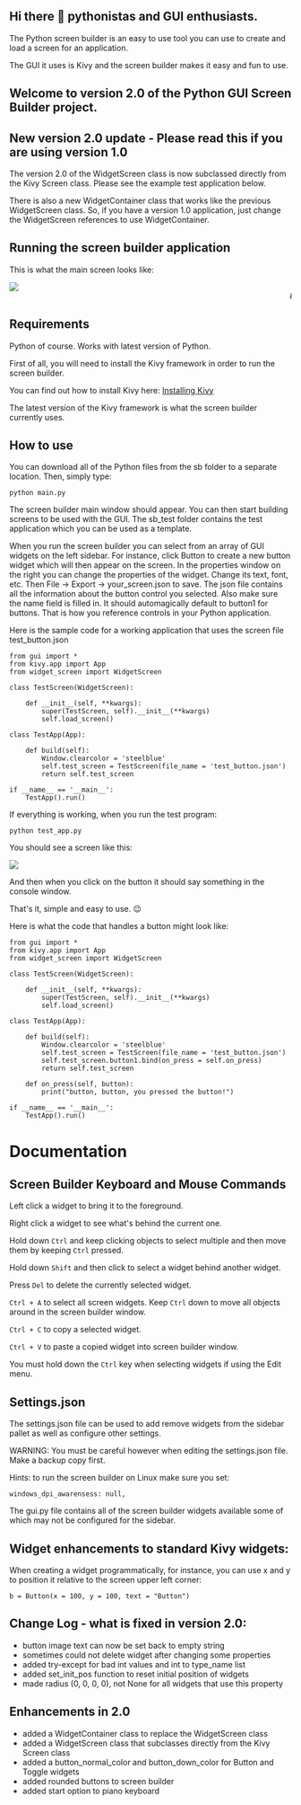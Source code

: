## Hi there 👋 pythonistas and GUI enthusiasts.
The Python screen builder is an easy to use tool you can use to create and load a screen for an application.

The GUI it uses is Kivy and the screen builder makes it easy and fun to use.

## Welcome to version 2.0 of the Python GUI Screen Builder project.

## New version 2.0 update - Please read this if you are using version 1.0

The version 2.0 of the WidgetScreen class is now subclassed directly from the Kivy Screen class.
Please see the example test application below.

There is also a new WidgetContainer class that works like the previous WidgetScreen class.
So, if you have a version 1.0 application, just change the WidgetScreen references to use WidgetContainer.

## Running the screen builder application

This is what the main screen looks like:

<img src="screenshot.png">

<marquee scrolldelay=20 loop=1>
# it is fun to program in python if you have a nice gui builder
</marquee>

## Requirements

Python of course. Works with latest version of Python.

First of all, you will need to install the Kivy framework in order to run the screen builder.

You can find out how to install Kivy here:
<a href="https://kivy.org/doc/stable/gettingstarted/installation.html">Installing Kivy</a>

The latest version of the Kivy framework is what the screen builder currently uses.

## How to use

You can download all of the Python files from the sb folder to a separate location. Then, simply type:

```
python main.py
```
The screen builder main window should appear. You can then start building screens to be used with the GUI.
The sb_test folder contains the test application which you can be used as a template.

When you run the screen builder you can select from an array of GUI widgets on the left sidebar.
For instance, click Button to create a new button widget which will then appear on the screen.
In the properties window on the right you can change the properties of the widget.
Change its text, font, etc. Then File -> Export -> your_screen.json to save.
The json file contains all the information about the button control you selected. Also make sure the name field is filled in.
It should automagically default to button1 for buttons. That is how you reference controls in your Python application.

Here is the sample code for a working application that uses the screen file test_button.json
```
from gui import *
from kivy.app import App
from widget_screen import WidgetScreen

class TestScreen(WidgetScreen):

    def __init__(self, **kwargs):
        super(TestScreen, self).__init__(**kwargs)
        self.load_screen()

class TestApp(App):

    def build(self):
        Window.clearcolor = 'steelblue'
        self.test_screen = TestScreen(file_name = 'test_button.json')
        return self.test_screen

if __name__ == '__main__':
    TestApp().run()

```
If everything is working, when you run the test program:
```
python test_app.py
```
You should see a screen like this:

<img src="screenshot2.png">

And then when you click on the button it should say something in the console window.

That's it, simple and easy to use. 😉

Here is what the code that handles a button might look like:
```
from gui import *
from kivy.app import App
from widget_screen import WidgetScreen

class TestScreen(WidgetScreen):

    def __init__(self, **kwargs):
        super(TestScreen, self).__init__(**kwargs)
        self.load_screen()

class TestApp(App):

    def build(self):
        Window.clearcolor = 'steelblue'
        self.test_screen = TestScreen(file_name = 'test_button.json')
        self.test_screen.button1.bind(on_press = self.on_press)
        return self.test_screen

    def on_press(self, button):
        print("button, button, you pressed the button!")

if __name__ == '__main__':
    TestApp().run()

```

# Documentation

## Screen Builder Keyboard and Mouse Commands
Left click a widget to bring it to the foreground.

Right click a widget to see what's behind the current one.

Hold down ``Ctrl`` and keep clicking objects to select multiple and then move them by keeping ``Ctrl`` pressed.

Hold down ``Shift`` and then click to select a widget behind another widget.

Press ``Del`` to delete the currently selected widget.

``Ctrl + A`` to select all screen widgets. Keep ``Ctrl`` down to move all objects around in the screen builder window.

``Ctrl + C`` to copy a selected widget.

``Ctrl + V`` to paste a copied widget into screen builder window.

You must hold down the ``Ctrl`` key when selecting widgets if using the Edit menu.

## Settings.json
The settings.json file can be used to add remove widgets from the sidebar pallet as well as configure other settings.

WARNING: You must be careful however when editing the settings.json file. Make a backup copy first.

Hints: to run the screen builder on Linux make sure you set: 

```
windows_dpi_awarensess: null,
```

The gui.py file contains all of the screen builder widgets available some of which may not be configured for the sidebar.

## Widget enhancements to standard Kivy widgets:
When creating a widget programmatically, for instance, you can use x and y to position it relative to the screen upper left corner:

```
b = Button(x = 100, y = 100, text = "Button")
```

## Change Log - what is fixed in version 2.0:

- button image text can now be set back to empty string
- sometimes could not delete widget after changing some properties
- added try-except for bad int values and int to type_name list
- added set_init_pos function to reset initial position of widgets
- made radius (0, 0, 0, 0), not None for all widgets that use this property

## Enhancements in 2.0
- added a WidgetContainer class to replace the WidgetScreen class
- added a WidgetScreen class that subclasses directly from the Kivy Screen class
- added a button_normal_color and button_down_color for Button and Toggle widgets
- added rounded buttons to screen builder
- added start option to piano keyboard

<!--
**python-screen-builder/python-screen-builder** is a ✨ _special_ ✨ repository because its `README.md` (this file) appears on your GitHub profile.

Here are some ideas to get you started:

- 🔭 I’m currently working on ...
- 🌱 I’m currently learning ...
- 👯 I’m looking to collaborate on ...
- 🤔 I’m looking for help with ...
- 💬 Ask me about ...
- 📫 How to reach me: ...
- 😄 Pronouns: ...
- ⚡ Fun fact: ...
-->
